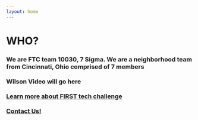 ```yaml
---
layout: home
---
```

<div class="logo-box">
	<h1>WHO?</h1>
</div>
<div class="information">
	<h3>
	We are FTC team 10030, 7 Sigma. We are a neighborhood team from Cincinnati, Ohio comprised of 7 members
	<br>
	<br>
Wilson Video will go here
	<br>
	<br>
	<a href="https://www.firstinspires.org/robotics/ftc" target="_blank">Learn more about FIRST tech challenge</a>
	<br>
	<br>
	<A HREF="mailto:7sigmarobotics@gmail.com?&Subject=7%20sigma%20robotics%20Q%26A%20inquiry%20who">Contact Us!</A>
	</h3>
</div>